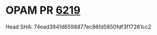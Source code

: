 # OPAM PR [6219](https://github.com/ocaml/opam-repository/pull/6219)

Head SHA: 74ead3941d6598877ec86fd5850fdf3f17261cc2


